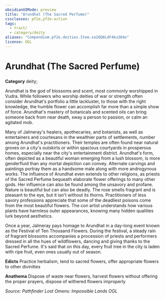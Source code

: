 ```yaml
---
obsidianUIMode: preview
title: "Arundhat (The Sacred Perfume)"
cssclasses: pf2e,pf2e-action
tags:
  - trait/
  - category/deity
aliases: "Compendium.pf2e.deities.Item.se2OQ8L4F4ku304o"
license: OGL
---
```

# Arundhat (The Sacred Perfume)

### 

**Category** deity; 




Arundhat is the god of blossoms and scent, most commonly worshipped in Vudra. While followers who worship deities of war or strength often consider Arundhat's portfolio a little lackluster, to those with the right knowledge, the humble flower can accomplish far more than a simple show of force. Arundhat's mastery of botanicals and scented oils can bring someone back from near death, sway a person to passion, or calm an agitated mob.

Many of Jalmeray's healers, apothecaries, and botanists, as well as entertainers and courtesans in the wealthier parts of settlements, number among Arundhat's practitioners. Their temples are often found near natural groves on a city's outskirts or within spacious courtyards in prosperous homes, especially near the city's entertainment district. Arundhat's form, often depicted as a beautiful woman emerging from a lush blossom, is more genderfluid than any mortal depiction can convey. Alternate carvings and paintings portray them as a handsome male along with more androgynous works. The influence of Arundhat even extends to other religions, as priests of the Sacred Perfume bequeath elaborate flower offerings to many other gods. Her influence can also be found among the unsavory and profane. Nature is beautiful but can also be deadly. The rose smells fragrant and is pleasant to the eye, but it isn't without its thorns. Practitioners of less savory professions appreciate that some of the deadliest poisons come from the most beautiful flowers. The con artist understands how various plants have harmless outer appearances, knowing many hidden qualities lurk beyond aesthetics.

Once a year, Jalmeray pays homage to Arundhat in a day-long event known as the Festival of Ten Thousand Flowers. During the festival, a steady rain of fragrant blossoms accompanies a procession of priests and performers dressed in all the hues of wildflowers, dancing and giving thanks to the Sacred Perfume. It's said that on this day, every fruit tree in the city is laden with ripe fruit, even ones usually out of season.

**Edicts** Practice herbalism, tend to sacred flowers, offer appropriate flowers to other divinities

**Anathema** Dispose of waste near flowers, harvest flowers without offering the proper prayers, dispose of withered flowers improperly

*Source: Pathfinder Lost Omens: Impossible Lands*
*OGL*